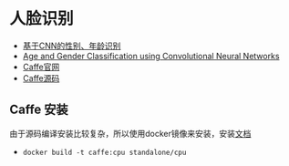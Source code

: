 # 人脸识别

- [基于CNN的性别、年龄识别](http://blog.csdn.net/neu_chenguangq/article/details/53006061)
- [Age and Gender Classification using Convolutional Neural Networks](http://www.openu.ac.il/home/hassner/projects/cnn_agegender/)
- [Caffe官网](http://caffe.berkeleyvision.org/)
- [Caffe源码](https://github.com/BVLC/caffe)

## Caffe 安装

由于源码编译安装比较复杂，所以使用docker镜像来安装，安装[文档](https://github.com/BVLC/caffe/blob/master/docker/README.md)

- ```docker build -t caffe:cpu standalone/cpu```